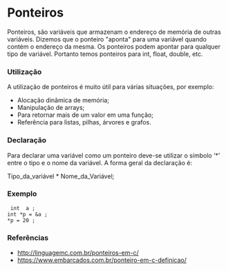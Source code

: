 ﻿# Ponteiros

   Ponteiros, são variáveis que armazenam o endereço de memória de outras variáveis. Dizemos que o ponteiro "aponta" para uma variável quando contém o endereço da mesma. Os ponteiros podem apontar para qualquer tipo de variável. Portanto temos ponteiros para int, float, double, etc.
   
  

### Utilização

 A utilização de ponteiros é muito útil para várias situações, por exemplo:

-   Alocação dinâmica de memória;
-   Manipulação de arrays;
-   Para retornar mais de um valor em uma função;
-   Referência para listas, pilhas, árvores e grafos.

### Declaração
Para declarar uma variável como um ponteiro deve-se utilizar o símbolo ‘*’ entre o tipo e o nome da variável. A forma geral da declaração é:

Tipo_da_variável * Nome_da_Variável;

### Exemplo

     int  a ;
    int *p = &a ;
    *p = 20 ;
    
### Referências

 - http://linguagemc.com.br/ponteiros-em-c/
 - https://www.embarcados.com.br/ponteiro-em-c-definicao/
